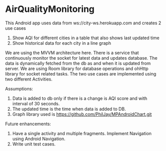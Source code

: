 # AirQualityMonitoring
This Android app uses data from ws://city-ws.herokuapp.com and creates 2 use cases
1. Show AQI for different cities in a table that also shows last updated time
2. Show historical data for each city in a line graph

We are using the MVVM architecture here. There is a service that continuously monitor the socket for latest data and updates database. The data is dynamically fetched from the db as and when it is updated from server.
We are using Room library for database operations and ohHttp library for socket related tasks. The two use cases are implemented using two different Activities. 

Assumptions:
1. Data is added to db only if there is a change is AQI score and with interval of 30 seconds.
2. The updated time is the time when data is added to DB.
3. Graph library used is https://github.com/PhilJay/MPAndroidChart.git

Future enhancements:
1. Have a single activity and multiple fragments. Implement Navigation using Android Navigation.
2. Write unit test cases.
